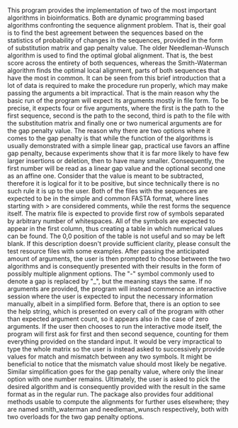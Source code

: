 This program provides the implementation of two of the most important 
algorithms in bioinformatics. Both are dynamic programming based
algorithms confronting the sequence alignment problem. That is, their 
goal is to find the best agreement between the sequences based on 
the statistics of probability of changes in the sequences, provided 
in the form of substitution matrix and gap penalty value.
The older Needleman-Wunsch algorithm is used to find the optimal global
alignment. That is, the best score across the entirety of both sequences, 
whereas the Smith-Waterman algorithm finds the optimal local alignment, 
parts of both sequences that have the most in common. 
It can be seen from this brief introduction that a lot of data is required 
to make the procedure run properly, which may make passing the arguments
a bit impractical. 
That is the main reason why the basic run of the program will expect its
arguments mostly in file form. To be precise, it expects four or five arguments,
where the first is the path to the first sequence, second is the path to the
second, third is path to the file with the substitution matrix and finally
one or two numerical arguments are for the gap penalty value. 
The reason why there are two options where it comes to the gap penalty is that
while the function of the algorithms is usually demonstrated with a simple
linear gap, practical use favors an affine gap penalty, because experiments
show that it is far more likely to have few larger insertions or deletion, 
then to have many smaller. Consequently, the first number will be read as 
a linear gap value and the optional second one as an affine one. Consider
that the value is meant to be subtracted, therefore it is logical for it 
to be positive, but since technically there is no such rule it is up to the 
user. 
Both of the files with the sequences are expected to be in the simple and common
FASTA format, where lines starting with > are considered comments, while the 
rest forms the sequence itself. 
The matrix file is expected to provide first row of symbols separated by 
arbitrary number of whitespaces. All of the symbols are expected to appear in 
the first column, thus creating a table in which numerical values can be found.
The 0,0 position of the table is not useful and so may be left blank. 
If this description doesn't provide sufficient clarity, please consult 
the test resource files with some examples. 
After passing the anticipated amount of arguments, the user is then prompted
to choose between the two algorithms and is consequently presented with their
results in the form of possibly multiple alignment options. The "-" symbol 
commonly used to denote a gap is replaced by "_", but the meaning stays 
the same.
If no arguments are provided, the program will instead commence an interactive 
session where the user is expected to input the necessary information manually,
albeit in a simplified form. Before that, there is an option to see the help
string, which is presented on every call of the program with other than expected
argument count, so it appears also in the case of zero arguments. 
If the user then chooses to run the interactive mode itself, the program will
first ask for first and then second sequence, counting for them everything
provided on the standard input. 
It would be very impractical to type the whole matrix so the user is instead
asked to successively provide values for match and mismatch between any two
symbols. It might be beneficial to notice that the mismatch value should
most likely be negative. Similar simplification goes for the gap penalty value,
where only the linear option with one number remains. Ultimately, the user is
asked to pick the desired algorithm and is consequently provided with 
the result in the same format as in the regular run. 
The package also provides four additional methods usable to compute
the alignments for further uses elsewhere; they are named smith_waterman
and needleman_wunsch respectively, both with two overloads for the two
gap penalty options. 
